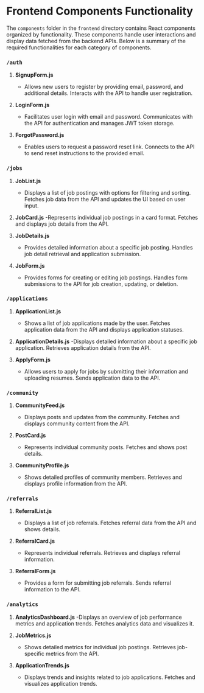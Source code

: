 

# Frontend Components Functionality

The `components` folder in the `frontend` directory contains React components organized by functionality. These components handle user interactions and display data fetched from the backend APIs. Below is a summary of the required functionalities for each category of components.

### `/auth`

1. **SignupForm.js**
   - Allows new users to register by providing email, password, and additional details. Interacts with the API to handle user registration.

2. **LoginForm.js**
   - Facilitates user login with email and password. Communicates with the API for authentication and manages JWT token storage.

3. **ForgotPassword.js**
   - Enables users to request a password reset link. Connects to the API to send reset instructions to the provided email.

### `/jobs`

1. **JobList.js**
   - Displays a list of job postings with options for filtering and sorting. Fetches job data from the API and updates the UI based on user input.

2. **JobCard.js**
   -Represents individual job postings in a card format. Fetches and displays job details from the API.

3. **JobDetails.js**
   - Provides detailed information about a specific job posting. Handles job detail retrieval and application submission.

4. **JobForm.js**
   - Provides forms for creating or editing job postings. Handles form submissions to the API for job creation, updating, or deletion.

### `/applications`

1. **ApplicationList.js**
   - Shows a list of job applications made by the user. Fetches application data from the API and displays application statuses.

2. **ApplicationDetails.js**
   -Displays detailed information about a specific job application. Retrieves application details from the API.

3. **ApplyForm.js**
   - Allows users to apply for jobs by submitting their information and uploading resumes. Sends application data to the API.

### `/community`

1. **CommunityFeed.js**
   - Displays posts and updates from the community. Fetches and displays community content from the API.

2. **PostCard.js**
   - Represents individual community posts. Fetches and shows post details.

3. **CommunityProfile.js**
   - Shows detailed profiles of community members. Retrieves and displays profile information from the API.

### `/referrals`

1. **ReferralList.js**
   - Displays a list of job referrals. Fetches referral data from the API and shows details.

2. **ReferralCard.js**
   - Represents individual referrals. Retrieves and displays referral information.

3. **ReferralForm.js**
   - Provides a form for submitting job referrals. Sends referral information to the API.

### `/analytics`

1. **AnalyticsDashboard.js**
   -Displays an overview of job performance metrics and application trends. Fetches analytics data and visualizes it.

2. **JobMetrics.js**
   - Shows detailed metrics for individual job postings. Retrieves job-specific metrics from the API.

3. **ApplicationTrends.js**
   - Displays trends and insights related to job applications. Fetches and visualizes application trends.




